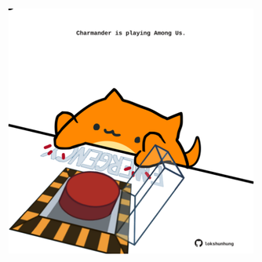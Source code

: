 <!-- built at 27/05/2024, 20:00:43 UTC -->
<p align="center">
  <img width="500" height="500" src="./ReadmeImage.svg">
</p>
